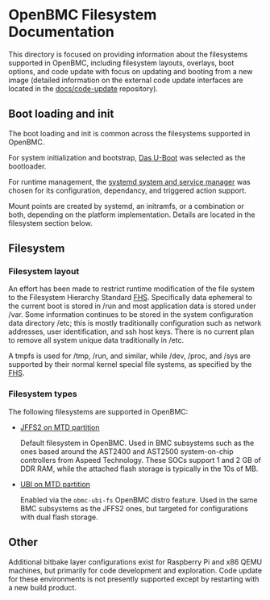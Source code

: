 # OpenBMC Filesystem Documentation
This directory is focused on providing information about the filesystems
supported in OpenBMC, including filesystem layouts, overlays, boot options, and
code update with focus on updating and booting from a new image (detailed
information on the external code update interfaces are located in the
[docs/code-update][1] repository).

## Boot loading and init
The boot loading and init is common across the filesystems supported in OpenBMC.

For system initialization and bootstrap, [Das U-Boot][2] was selected as the
bootloader.

For runtime management, the [systemd system and service manager][3] was chosen
for its configuration, dependancy, and triggered action support.

Mount points are created by systemd, an initramfs, or a combination or both,
depending on the platform implementation. Details are located in the filesystem
section below.

## Filesystem
### Filesystem layout
An effort has been made to restrict runtime modification of the file system to
the Filesystem Hierarchy Standard [FHS][4]. Specifically data ephemeral to the
current boot is stored in /run and most application data is stored under /var.
Some information continues to be stored in the system configuration data
directory /etc; this is mostly traditionally configuration such as network
addresses, user identification, and ssh host keys. There is no current plan to
remove all system unique data traditionally in /etc.

A tmpfs is used for /tmp, /run, and similar, while /dev, /proc, and
/sys are supported by their normal kernel special file systems, as specified by
the [FHS][4].

### Filesystem types
The following filesystems are supported in OpenBMC:

- [JFFS2 on MTD partition](jffs2.md)

   Default filesystem in OpenBMC. Used in BMC subsystems such as the ones based
   around the AST2400 and AST2500 system-on-chip controllers from Aspeed
   Technology. These SOCs support 1 and 2 GB of DDR RAM, while the attached
   flash storage is typically in the 10s of MB.

- [UBI on MTD partition](ubi.md)

   Enabled via the `obmc-ubi-fs` OpenBMC distro feature. Used in the same BMC
   subsystems as the JFFS2 ones, but targeted for configurations with dual flash
   storage.

## Other
Additional bitbake layer configurations exist for Raspberry Pi and x86 QEMU
machines, but primarily for code development and exploration. Code update for
these environments is not presently supported except by restarting with a new
build product.

[1]: https://github.com/openbmc/docs/tree/master/code-update
[2]: https://www.denx.de/wiki/U-Boot
[3]: https://github.com/openbmc/docs/blob/master/openbmc-systemd.md
[4]: https://refspecs.linuxfoundation.org/fhs.shtml
